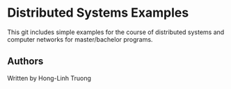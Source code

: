 # Distributed Systems Examples

This git includes simple examples for the course of distributed systems 
and computer networks for master/bachelor programs.

## Authors

Written by Hong-Linh Truong
